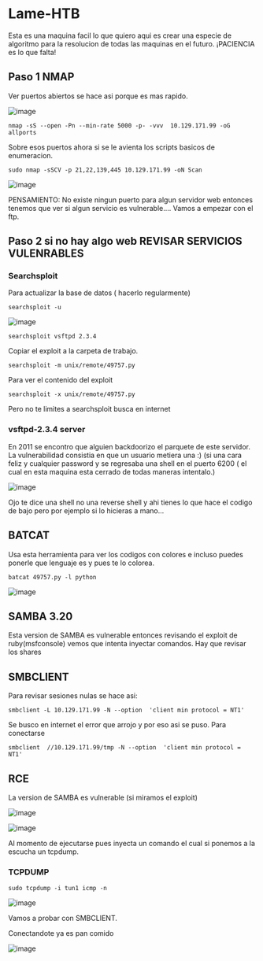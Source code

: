 # Lame-HTB


Esta es una maquina facil lo que quiero aqui es crear una especie de algoritmo para la resolucion de todas las maquinas en el futuro. ¡PACIENCIA es lo que falta!

## Paso 1 NMAP

Ver puertos abiertos se hace asi porque es mas rapido.

![image](https://github.com/gecr07/Lame-HTB/assets/63270579/0d46bef3-60e4-46bb-bf7e-730455ecbd60)


```
nmap -sS --open -Pn --min-rate 5000 -p- -vvv  10.129.171.99 -oG allports 
```

Sobre esos puertos ahora si se le avienta los scripts basicos de enumeracion.

```
sudo nmap -sSCV -p 21,22,139,445 10.129.171.99 -oN Scan

```

![image](https://github.com/gecr07/Lame-HTB/assets/63270579/cb38b7cb-cb55-482d-b1da-f13e242f5e36)


PENSAMIENTO: No existe ningun puerto para algun servidor web entonces tenemos que ver si algun servicio es vulnerable.... Vamos a empezar con el ftp.

## Paso 2 si no hay algo web REVISAR SERVICIOS VULENRABLES

### Searchsploit

Para actualizar la base de datos ( hacerlo regularmente)

```
searchsploit -u
```

![image](https://github.com/gecr07/Lame-HTB/assets/63270579/0bc9f91a-bdca-4657-976c-38b544afdf0a)

```
searchsploit vsftpd 2.3.4
```

Copiar el exploit a la carpeta de trabajo.

```
searchsploit -m unix/remote/49757.py
```

Para ver el contenido del exploit

```
searchsploit -x unix/remote/49757.py
```

Pero no te limites a searchsploit busca en internet

### vsftpd-2.3.4 server

En 2011 se encontro que alguien backdoorizo el parquete de este servidor. La vulnerabilidad consistia en que un usuario metiera una :) (si una cara feliz y cualquier password y se regresaba una shell en el puerto 6200 ( el cual en esta maquina esta cerrado de todas maneras intentalo.)

![image](https://github.com/gecr07/Lame-HTB/assets/63270579/7be9e847-b6f5-4ed1-aa73-64c853709140)

Ojo te dice una shell no una reverse shell y ahi tienes lo que hace el codigo de bajo pero por ejemplo si lo hicieras a mano...

## BATCAT

Usa esta herramienta para ver los codigos con colores e incluso puedes ponerle que lenguaje es y pues te lo colorea.

```
batcat 49757.py -l python
```

![image](https://github.com/gecr07/Lame-HTB/assets/63270579/b1a9541f-b50a-4ad6-a139-c20962c2d902)

## SAMBA 3.20 

Esta version de SAMBA es vulnerable entonces revisando el exploit de ruby(msfconsole) vemos que intenta inyectar comandos. Hay que revisar los shares

## SMBCLIENT

Para revisar sesiones nulas se hace asi:

```
smbclient -L 10.129.171.99 -N --option  'client min protocol = NT1'
```

Se busco en internet el error que arrojo y por eso asi se puso. Para conectarse

```
smbclient  //10.129.171.99/tmp -N --option  'client min protocol = NT1'
```

## RCE

La version de SAMBA es vulnerable (si miramos el exploit) 

![image](https://github.com/gecr07/Lame-HTB/assets/63270579/bb194c3a-ca18-427f-b707-f85fd05a729c)

![image](https://github.com/gecr07/Lame-HTB/assets/63270579/9cac2815-8659-4bd3-873e-37b7f729617d)


Al momento de ejecutarse pues inyecta un comando el cual si ponemos a la escucha un tcpdump.

### TCPDUMP

```
sudo tcpdump -i tun1 icmp -n

```

![image](https://github.com/gecr07/Lame-HTB/assets/63270579/4bdcbdd0-50d4-4049-8815-85ef93a1d903)

Vamos a probar con SMBCLIENT.

Conectandote ya es pan comido

![image](https://github.com/gecr07/Lame-HTB/assets/63270579/b1877f29-e05e-450c-9b18-b4bbdd0bef78)




